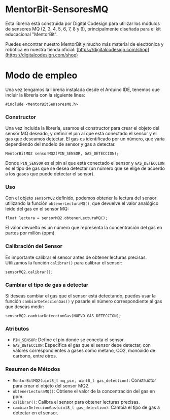 
# MentorBit-SensoresMQ
Esta librería está construida por Digital Codesign para utilizar los módulos de sensores MQ (2, 3, 4, 5, 6, 7, 8 y 9), principalmente diseñada para el kit educacional "MentorBit".

Puedes encontrar nuestro MentorBit y mucho más material de electrónica y robótica en nuestra tienda oficial:  [https://digitalcodesign.com/shop](https://digitalcodesign.com/shop)

# Modo de empleo

Una vez tengamos la librería instalada desde el Arduino IDE, tenemos que incluir la librería con la siguiente línea:

```
#include <MentorBitSensoresMQ.h>
```

### Constructor

Una vez incluida la librería, usamos el constructor para crear el objeto del sensor MQ deseado, y definir el pin al que está conectado el sensor y el gas que deseamos detectar. El gas es identificado por un número, que varía dependiendo del modelo de sensor y gas a detectar.

```
MentorBitMQ2 sensorMQ2(PIN_SENSOR, GAS_DETECCION);
```

Donde `PIN_SENSOR` es el pin al que está conectado el sensor y `GAS_DETECCION` es el tipo de gas que se desea detectar (un número que se elige de acuerdo a los gases que puede detectar el sensor).

### Uso

Con el objeto `sensorMQ2` definido, podemos obtener la lectura del sensor utilizando la función `obtenerLecturaMQ()`, que devuelve el valor analógico leído del gas en el sensor MQ:

```
float lectura = sensorMQ2.obtenerLecturaMQ();
```

El valor devuelto es un número que representa la concentración del gas en partes por millón (ppm).

### Calibración del Sensor

Es importante calibrar el sensor antes de obtener lecturas precisas. Utilizamos la función `calibrar()` para calibrar el sensor:

```
sensorMQ2.calibrar();
```

### Cambiar el tipo de gas a detectar

Si deseas cambiar el gas que el sensor está detectando, puedes usar la función `cambiarDeteccionGas()` y pasarle el número correspondiente al gas que deseas medir:

```
sensorMQ2.cambiarDeteccionGas(NUEVO_GAS_DETECCION);
```

### Atributos

- `PIN_SENSOR`: Define el pin donde se conecta el sensor.
- `GAS_DETECCION`: Especifica el gas que el sensor debe detectar, con valores correspondientes a gases como metano, CO2, monóxido de carbono, entre otros.

### Resumen de Métodos

- `MentorBitMQ2(uint8_t mq_pin, uint8_t gas_detection)`: Constructor para crear el objeto del sensor MQ2.
- `obtenerLecturaMQ()`: Obtiene el valor de la concentración del gas en ppm.
- `calibrar()`: Calibra el sensor para obtener lecturas precisas.
- `cambiarDeteccionGas(uint8_t gas_detection)`: Cambia el tipo de gas a detectar en el sensor.

